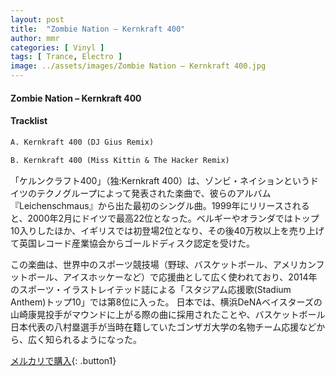 ```yaml
---
layout: post
title:  "Zombie Nation – Kernkraft 400"
author: mmr
categories: [ Vinyl ]
tags: [ Trance, Electro ]
image: ../assets/images/Zombie Nation – Kernkraft 400.jpg
---
```


#### Zombie Nation – Kernkraft 400

#### Tracklist
```md
A. Kernkraft 400 (DJ Gius Remix)

B. Kernkraft 400 (Miss Kittin & The Hacker Remix)
```

「ケルンクラフト400」（独:Kernkraft 400）は、ゾンビ・ネイションというドイツのテクノグループによって発表された楽曲で、彼らのアルバム『Leichenschmaus』から出た最初のシングル曲。1999年にリリースされると、2000年2月にドイツで最高22位となった。ベルギーやオランダではトップ10入りしたほか、イギリスでは初登場2位となり、その後40万枚以上を売り上げて英国レコード産業協会からゴールドディスク認定を受けた。

この楽曲は、世界中のスポーツ競技場（野球、バスケットボール、アメリカンフットボール、アイスホッケーなど）で応援曲として広く使われており、2014年のスポーツ・イラストレイテッド誌による「スタジアム応援歌(Stadium Anthem)トップ10」では第8位に入った。 日本では、横浜DeNAベイスターズの山崎康晃投手がマウンドに上がる際の曲に採用されたことや、バスケットボール日本代表の八村塁選手が当時在籍していたゴンザガ大学の名物チーム応援などから、広く知られるようになった。

[メルカリで購入](https://jp.mercari.com/item/m31325274795){: .button1}

